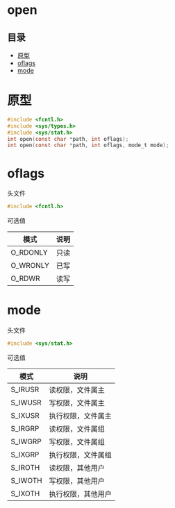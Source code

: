 # open

## 目录

-   [原型](#原型)
-   [oflags](#oflags)
-   [mode](#mode)

# 原型

```c
#include <fcntl.h>
#include <sys/types.h>
#include <sys/stat.h>
int open(const char *path, int oflags);
int open(const char *path, int oflags, mode_t mode);
```

# oflags

头文件

```c
#include <fcntl.h>
```

可选值

| 模式        | 说明 |
| --------- | -- |
| O\_RDONLY | 只读 |
| O\_WRONLY | 已写 |
| O\_RDWR   | 读写 |

# mode

头文件

```c
#include <sys/stat.h>
```

可选值

| 模式       | 说明        |
| -------- | --------- |
| S\_IRUSR | 读权限，文件属主  |
| S\_IWUSR | 写权限，文件属主  |
| S\_IXUSR | 执行权限，文件属主 |
| S\_IRGRP | 读权限，文件属组  |
| S\_IWGRP | 写权限，文件属组  |
| S\_IXGRP | 执行权限，文件属组 |
| S\_IROTH | 读权限，其他用户  |
| S\_IWOTH | 写权限，其他用户  |
| S\_IXOTH | 执行权限，其他用户 |
